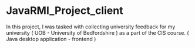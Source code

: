 ﻿# JavaRMI_Project_client
In this project, I was tasked with collecting university feedback for my university ( UOB - University of Bedfordshire ) as a part of the CIS course. ( Java desktop application - frontend )
